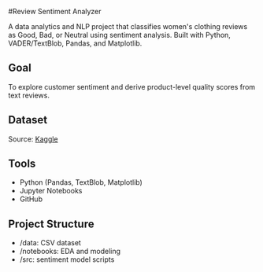 #Review Sentiment Analyzer

A data analytics and NLP project that classifies women's clothing reviews as Good, Bad, or Neutral using sentiment analysis. Built with Python, VADER/TextBlob, Pandas, and Matplotlib.

## Goal
To explore customer sentiment and derive product-level quality scores from text reviews.

## Dataset
Source: [Kaggle](https://www.kaggle.com/datasets/nicapotato/womens-ecommerce-clothing-reviews)

## Tools
- Python (Pandas, TextBlob, Matplotlib)
- Jupyter Notebooks
- GitHub

## Project Structure
- /data: CSV dataset
- /notebooks: EDA and modeling
- /src: sentiment model scripts
